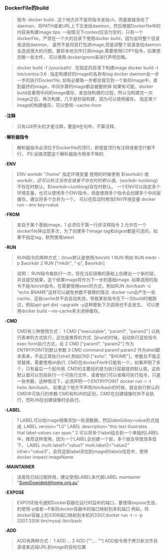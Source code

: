 ### DockerFile的build
> 指令: docker build .
> 这个地方并不是将指令发给cli，而是直接发给了daemon，将PATH或者URL上下文发给daemon，然后根据Dockerfile中的内容来构建image
> tips: 一般情况下context应该为空的，只有一个dockerFile，严禁在一个大的目录下使用docker build，因为会将整个目录发送给daemon，
虽然不是将其打包进image,但是讲整个目录发给daemon会造成很大的问题。要将本地文件打进image,需要使用COPY指令，如果想忽略一些文件，
可以使用.dockerignore来进行声明忽略。

> docker build -f /your/path/ . 在指定的目录下构建image
> docker build -t tim/centos:3.6 . 指定构建好的image的名称有tag
> docker daemon会一步一步的执行Dockerfile, 如有必要每一步都会提交到一个新的image中，直到最终的image，中间步骤的image都会被删除掉
> 如果有可能，docker build会重用中间的image缓存，来加快构建的过程，所以当构建完一次image之后，再次构建，几乎是秒级构建，因为可以使用缓存。 指定某个image的构建缓存，可以使用--cache-from

-**注释**
> 只有以#开头的才是注释，要是#在句中，不算注释。

-**解析器指令**
> 解析器指令必须位于Dockerfile的顶行，即使是顶行有注释或者空行都不行， PS:没搞清楚这个解析器指令用来干嘛的.

-**ENV**
> ENV workdir "/home" 指定环境变量
> 使用的时候使用 ${workdir} 或 $workdir，还可以标注当存在或者不存在时的默认值。${workdir-luolibing}不存在时默认，${workdir+luolibing}存在时默认。
一个ENV可以指定多个环境变量，也可以使用多个ENV指令，但是使用多个指令会创建多个中间层缓存，建议将多个合并为一个。
可以在启动时修改ENV环境变量 docker run --env key=value

-**FROM**
> 来自于某个基础image，1 必须位于第一行非注释指令 2 允许在一个dockerfile钟出现多次，为了创建多个image
> tag和digest都是可选的，如果不指定tag，默然使用latest

-**RUN**
> RUN指令的两种方式：(linux默认是使用/bin/sh)
> 1 RUN <command> 例如 RUN mkdir -p $workdir
> 2 RUN ["mkdir", "-p", $workdir]

> 说明： RUN指令每执行一次，将在当前镜像的基础上创建出一个新的层，并且提交结果，这个结果image将作为下一步的基础image.
如果调用的指令不是/bin/sh指令，在需要使用exec的方式，例如RUN /bin/bash -c "echo $NAME"这样可以避免参数不替换的情况.
docker run会产生一些cache，这些cache并不会自动失效，导致某些指令在下一次build时被跳过，例如apt-get dist -upgrade -y这种更新下次调用也不会发生。
可以使用docker build --no-cache来关闭掉缓存。


-**CMD**
> CMD有三种使用方式：
> 1 CMD ["executable", "param1", "param2"] 以执行表单的方式执行，这也是推荐的方式. 当run的时候，自动执行这些指令
    exec form执行方式，会
> 2 CMD ["param1", "param2"] 作为ENTRYPOINT的默认参数
> 3 CMD command param1 param2 作为shell脚本表单，不会正常执行shell,例如CND ["echo", "$HOME"]，参数兵不能正常替换，需要使用sh执行.
CMD在dockerFile中只能有一个，如果声明了多个，只有最后一个起作用.
CMD的主要目的是为执行容器提供默认值，这些默认值可以包括执行一个可执行文件，或者他们可以省略可执行指令，只是一些参数，这种情况下，必须声明一个ENTRYPOINT
docker run -i -t hello /bin/bash。 如果这个地方不声明/bin/bash的时候，就会执行默认的CMD中可执行的参数
CMD和RUN的区别，CMD在创建镜像时并不会执行，而RUN在创建镜像时会执行。

-**LABEL**
> 1 LABEL可以给image镜像添加一些源数据，然后label以key=value形式组成.
LABEL version="1.0"
LABEL description="this text illustrates \
that label-values can span."
> 2 可以将多个label组合到一个单独的LABEL中，推荐这样使用，因为一个LABEL会创建一个层，多个层会导致效率低下。
LABEL multi.label1="value1" multi.label2="value2" other="value3"，会将这些label添加到image的labels信息中，使用docker inspect imageName

-**MAINTAINER**
> 该属性已经过期弃用，建议使用LABEL来代替LABEL maintainer "SvenDowideit@home.org.au"

-**EXPOSE**
> EXPOSE指令通知Docker容器在运行时监听的端口，要使得expose生效，的使用-p或者—P来将docker容器中的端口映射到本机端口
例如，将docker容器上的3306端口映射到本机的3307,docker run -t -i -p 3307:3306 tim/mysql /bin/bash

-**ADD**
> ADD有两种方式：
1 ADD <src>... <dest>
2 ADD ["<src>",... "<dest>"]
ADD指令用于拷贝新文件目录或者远端URL到image的目标位置
